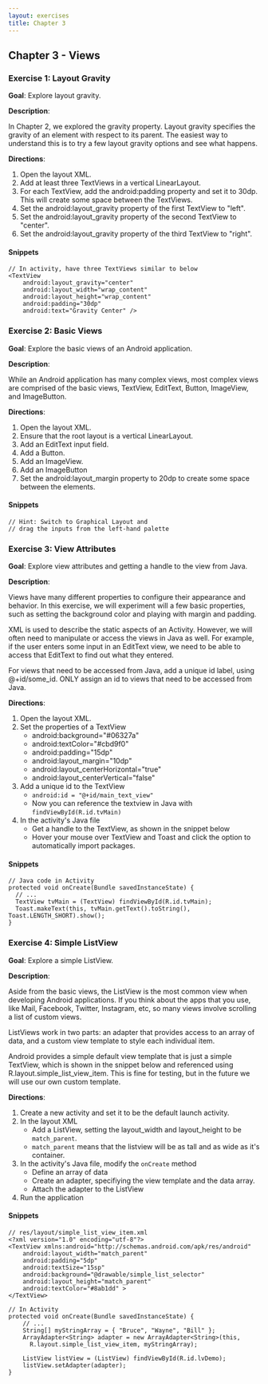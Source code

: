 ```yaml
---
layout: exercises
title: Chapter 3
---
```


## Chapter 3 - Views

### Exercise 1: Layout Gravity

**Goal**: Explore layout gravity.

**Description**:

In Chapter 2, we explored the gravity property. Layout gravity specifies the gravity of an element with respect to its parent. The easiest way to understand this is to try a few layout gravity options and see what happens.

**Directions**:

1. Open the layout XML.
2. Add at least three TextViews in a vertical LinearLayout.
3. For each TextView, add the android:padding property and set it to 30dp. This will create some space between the TextViews.
4. Set the android:layout_gravity property of the first TextView to "left".
5. Set the android:layout_gravity property of the second TextView to "center".
6. Set the android:layout_gravity property of the third TextView to "right".


#### Snippets

    // In activity, have three TextViews similar to below
    <TextView
        android:layout_gravity="center"
        android:layout_width="wrap_content"
        android:layout_height="wrap_content"
        android:padding="30dp"
        android:text="Gravity Center" />

### Exercise 2: Basic Views

**Goal**: Explore the basic views of an Android application.

**Description**:

While an Android application has many complex views, most complex views are comprised of the basic views, TextView, EditText, Button, ImageView, and ImageButton.

**Directions**:

1. Open the layout XML.
2. Ensure that the root layout is a vertical LinearLayout.
3. Add an EditText input field.
4. Add a Button.
5. Add an ImageView.
6. Add an ImageButton
7. Set the android:layout_margin property to 20dp to create some space between the elements.

#### Snippets

    // Hint: Switch to Graphical Layout and
    // drag the inputs from the left-hand palette

### Exercise 3: View Attributes

**Goal**: Explore view attributes and getting a handle to the view from Java.

**Description**:

Views have many different properties to configure their appearance and behavior. In this exercise, we will experiment will a few basic properties, such as setting the background color and playing with margin and padding.

XML is used to describe the static aspects of an Activity. However, we will often need to manipulate or access the views in Java as well. For example, if the user enters some input in an EditText view, we need to be able to access that EditText to find out what they entered.

For views that need to be accessed from Java, add a unique id label, using @+id/some_id. ONLY assign an id to views that need to be accessed from Java.

**Directions**:

1. Open the layout XML.
2. Set the properties of a TextView
   - android:background="#06327a"
   - android:textColor="#cbd9f0"
   - android:padding="15dp"
   - android:layout_margin="10dp"
   - android:layout_centerHorizontal="true"
   - android:layout_centerVertical="false"
3. Add a unique id to the TextView
   - `android:id = "@+id/main_text_view"`
   - Now you can reference the textview in Java with `findViewById(R.id.tvMain)`
4. In the activity's Java file
   - Get a handle to the TextView, as shown in the snippet below
   - Hover your mouse over TextView and Toast and click the option to automatically import packages.


#### Snippets

    // Java code in Activity
    protected void onCreate(Bundle savedInstanceState) {
      // ...
      TextView tvMain = (TextView) findViewById(R.id.tvMain);
      Toast.makeText(this, tvMain.getText().toString(), Toast.LENGTH_SHORT).show();
    }

### Exercise 4: Simple ListView

**Goal**: Explore a simple ListView.

**Description**:

Aside from the basic views, the ListView is the most common view when developing Android applications. If you think about the apps that you use, like Mail, Facebook, Twitter, Instagram, etc, so many views involve scrolling a list of custom views.

ListViews work in two parts: an adapter that provides access to an array of data, and a custom view template to style each individual item.

Android provides a simple default view template that is just a simple TextView, which is shown in the snippet below and referenced using R.layout.simple_list_view_item. This is fine for testing, but in the future we will use our own custom template.

**Directions**:

1. Create a new activity and set it to be the default launch activity.
2. In the layout XML
   - Add a ListView, setting the layout_width and layout_height to be `match_parent`.
   - `match_parent` means that the listview will be as tall and as wide as it's container.
3. In the activity's Java file, modify the `onCreate` method
   - Define an array of data
   - Create an adapter, specifiying the view template and the data array.
   - Attach the adapter to the ListView
4. Run the application

#### Snippets

    // res/layout/simple_list_view_item.xml
    <?xml version="1.0" encoding="utf-8"?>
    <TextView xmlns:android="http://schemas.android.com/apk/res/android"
        android:layout_width="match_parent"
        android:padding="5dp"
        android:textSize="15sp"
        android:background="@drawable/simple_list_selector"
        android:layout_height="match_parent"
        android:textColor="#8ab1dd" >
    </TextView>

    // In Activity
    protected void onCreate(Bundle savedInstanceState) {
        // ...
        String[] myStringArray = { "Bruce", "Wayne", "Bill" };
        ArrayAdapter<String> adapter = new ArrayAdapter<String>(this,
          R.layout.simple_list_view_item, myStringArray);

        ListView listView = (ListView) findViewById(R.id.lvDemo);
        listView.setAdapter(adapter);
    }